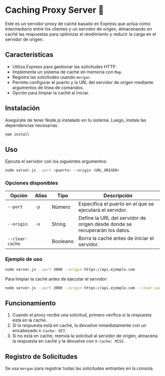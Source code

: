 # Caching Proxy Server 🔗

Este es un servidor proxy de caché basado en Express que actúa como intermediario entre los clientes y un servidor de origen, almacenando en caché las respuestas para optimizar el rendimiento y reducir la carga en el servidor de origen.

## Características

- Utiliza Express para gestionar las solicitudes HTTP.
- Implementa un sistema de caché en memoria con `Map`.
- Registra las solicitudes usando `morgan`.
- Permite configurar el puerto y la URL del servidor de origen mediante argumentos de línea de comandos.
- Opción para limpiar la caché al iniciar.

## Instalación

Asegúrate de tener Node.js instalado en tu sistema. Luego, instala las dependencias necesarias:

```sh
npm install
```

## Uso

Ejecuta el servidor con los siguientes argumentos:

```sh
node server.js --port <puerto> --origin <URL_ORIGEN>
```

### Opciones disponibles

| Opción          | Alias | Tipo     | Descripción                                                                |
| --------------- | ----- | -------- | -------------------------------------------------------------------------- |
| `--port`        | `-p`  | Número   | Especifica el puerto en el que se ejecutará el servidor.                   |
| `--origin`      | `-o`  | String   | Define la URL del servidor de origen desde donde se recuperarán los datos. |
| `--clear-cache` |       | Booleano | Borra la caché antes de iniciar el servidor.                               |

### Ejemplo de uso

```sh
node server.js --port 3000 --origin https://api.ejemplo.com
```

Para limpiar la caché antes de ejecutar el servidor:

```sh
node server.js --port 3000 --origin https://api.ejemplo.com --clear-cache
```

## Funcionamiento

1. Cuando el proxy recibe una solicitud, primero verifica si la respuesta está en la caché.
2. Si la respuesta está en caché, la devuelve inmediatamente con un encabezado `X-Cache: HIT`.
3. Si no está en caché, reenvía la solicitud al servidor de origen, almacena la respuesta en caché y la devuelve con `X-Cache: MISS`.

## Registro de Solicitudes

Se usa `morgan` para registrar todas las solicitudes entrantes en la consola.
